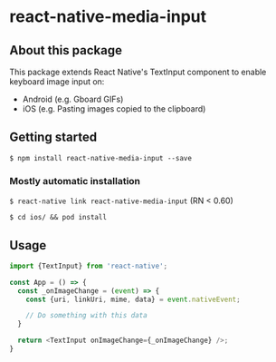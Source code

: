 # react-native-media-input

## About this package

This package extends React Native's TextInput component to enable keyboard image input on:
- Android (e.g. Gboard GIFs)
- iOS (e.g. Pasting images copied to the clipboard)

## Getting started

`$ npm install react-native-media-input --save`

### Mostly automatic installation

`$ react-native link react-native-media-input` (RN < 0.60)

`$ cd ios/ && pod install`

## Usage
```javascript
import {TextInput} from 'react-native';

const App = () => {
  const _onImageChange = (event) => {
    const {uri, linkUri, mime, data} = event.nativeEvent;

    // Do something with this data
  }

  return <TextInput onImageChange={_onImageChange} />;
}
```
